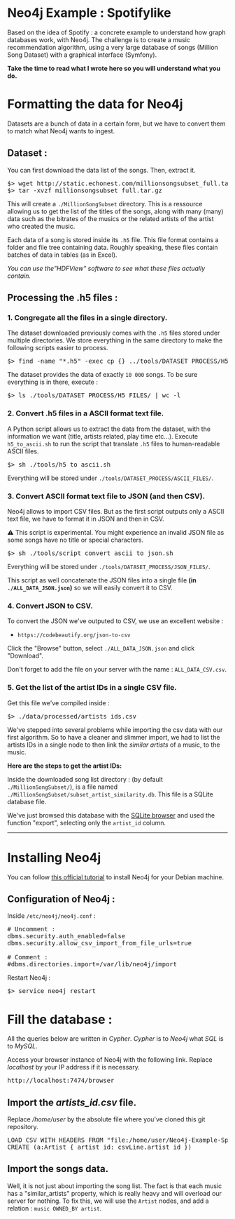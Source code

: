 # Neo4j Example : Spotifylike
Based on the idea of Spotify : a concrete example to understand how graph databases work, with Neo4j. 
The challenge is to create a music recommendation algorithm, using a very large database of songs (Million Song Dataset) with a graphical interface (Symfony).

**Take the time to read what I wrote here so you will understand what you do.**

# Formatting the data for Neo4j

Datasets are a bunch of data in a certain form, but we have to convert them to match what Neo4j wants to ingest.

## Dataset :
You can first download the data list of the songs. Then, extract it.

<pre>
$> wget http://static.echonest.com/millionsongsubset_full.tar.gz
$> tar -xvzf millionsongsubset_full.tar.gz
</pre>

This will create a `./MillionSongSubset` directory.
This is a ressource allowing us to get the list of the titles of the songs, along with many (many) data such as the bitrates of the musics or the related artists of the artist who created the music.

Each data of a song is stored inside its `.h5` file.
This file format contains a folder and file tree containing data. 
Roughly speaking, these files contain batches of data in tables (as in Excel).

_You can use the"HDFView" software to see what these files actually contain._

## Processing the .h5 files :

### 1. Congregate all the files in a single directory.

The dataset downloaded previously comes with the `.h5` files stored under multiple directories.
We store everything in the same directory to make the following scripts easier to process.

<pre>
$> find -name "*.h5" -exec cp {} ../tools/DATASET_PROCESS/H5_FILES/ \;
</pre>

The dataset provides the data of exactly `10 000` songs.
To be sure everything is in there, execute :

<pre>
$> ls ./tools/DATASET_PROCESS/H5_FILES/ | wc -l
</pre>

### 2. Convert .h5 files in a ASCII format text file.

A Python script allows us to extract the data from the dataset, with the information we want (title, artists related, play time etc...).
Execute `h5_to_ascii.sh` to run the script that translate `.h5` files to human-readable ASCII files.

<pre>
$> sh ./tools/h5_to_ascii.sh
</pre>
Everything will be stored under `./tools/DATASET_PROCESS/ASCII_FILES/`.

### 3. Convert ASCII format text file to JSON (and then CSV).

Neo4j allows to import CSV files.
But as the first script outputs only a ASCII text file, we have to format it in JSON and then in CSV.

:warning: This script is experimental. You might experience an invalid JSON file as some songs have no title or special characters.
<pre>
$> sh ./tools/script_convert_ascii_to_json.sh
</pre>
Everything will be stored under `./tools/DATASET_PROCESS/JSON_FILES/`.

This script as well concatenate the JSON files into a single file **(in `./ALL_DATA_JSON.json`)** so we will easily convert it to CSV.

### 4. Convert JSON to CSV.

To convert the JSON we've outputed to CSV, we use an excellent website :
- `https://codebeautify.org/json-to-csv`

Click the "Browse" button, select `./ALL_DATA_JSON.json` and click "Download".

Don't forget to add the file on your server with the name : `ALL_DATA_CSV.csv`.

### 5. Get the list of the artist IDs in a single CSV file.

Get this file we've compiled inside :
<pre>
$> ./data/processed/artists_ids.csv
</pre>

We've stepped into several problems while importing the csv data with our first algorithm.
So to have a cleaner and slimmer import, we had to list the artists IDs in a single node to then link the _similar artists_ of a music, to the music.

**Here are the steps to get the artist IDs:**

Inside the downloaded song list directory : (by default `./MillionSongSubset/`), is a file named `./MillionSongSubset/subset_artist_similarity.db`.
This file is a SQLite database file.

We've just browsed this database with the [SQLite browser](http://sqlitebrowser.org/) and used the function "export", selecting only the `artist_id` column.

<hr/>

# Installing Neo4j

You can follow [this official tutorial](https://neo4j.com/docs/operations-manual/current/installation/linux/debian/) to install Neo4j for your Debian machine.

## Configuration of Neo4j :

Inside `/etc/neo4j/neo4j.conf` :
<pre>
# Uncomment :
dbms.security.auth_enabled=false
dbms.security.allow_csv_import_from_file_urls=true

# Comment :
#dbms.directories.import=/var/lib/neo4j/import
</pre>

Restart Neo4j :
<pre>
$> service neo4j restart
</pre>

# Fill the database :

All the queries below are written in _Cypher_.
_Cypher_ is to _Neo4j_ what _SQL_ is to _MySQL_.

Access your browser instance of Neo4j with the following link.
Replace _localhost_ by your IP address if it is necessary.

<pre>
http://localhost:7474/browser
</pre>

## Import the *artists_id.csv* file.

Replace */home/user* by the absolute file where you've cloned this git repository.
<pre>
LOAD CSV WITH HEADERS FROM "file:/home/user/Neo4j-Example-Spotifylike/data/processed/artists_id.csv" AS csvLine
CREATE (a:Artist { artist_id: csvLine.artist_id })
</pre>

## Import the songs data.

Well, it is not just about importing the song list. The fact is that each music has a "similar_artists" property, which is really heavy and will overload our server for nothing.
To fix this, we will use the `Artist` nodes, and add a relation : `music OWNED_BY artist`. 
